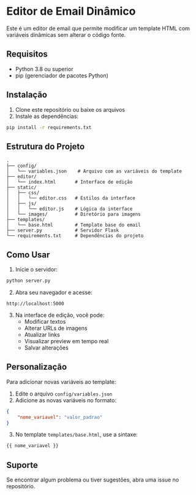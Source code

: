 # Editor de Email Dinâmico

Este é um editor de email que permite modificar um template HTML com variáveis dinâmicas sem alterar o código fonte.

## Requisitos

- Python 3.8 ou superior
- pip (gerenciador de pacotes Python)

## Instalação

1. Clone este repositório ou baixe os arquivos
2. Instale as dependências:
```bash
pip install -r requirements.txt
```

## Estrutura do Projeto

```
.
├── config/
│   └── variables.json    # Arquivo com as variáveis do template
├── editor/
│   └── index.html       # Interface de edição
├── static/
│   ├── css/
│   │   └── editor.css   # Estilos da interface
│   ├── js/
│   │   └── editor.js    # Lógica da interface
│   └── images/          # Diretório para imagens
├── templates/
│   └── base.html        # Template base do email
├── server.py            # Servidor Flask
└── requirements.txt     # Dependências do projeto
```

## Como Usar

1. Inicie o servidor:
```bash
python server.py
```

2. Abra seu navegador e acesse:
```
http://localhost:5000
```

3. Na interface de edição, você pode:
   - Modificar textos
   - Alterar URLs de imagens
   - Atualizar links
   - Visualizar preview em tempo real
   - Salvar alterações

## Personalização

Para adicionar novas variáveis ao template:

1. Edite o arquivo `config/variables.json`
2. Adicione as novas variáveis no formato:
```json
{
    "nome_variavel": "valor_padrao"
}
```

3. No template `templates/base.html`, use a sintaxe:
```html
{{ nome_variavel }}
```

## Suporte

Se encontrar algum problema ou tiver sugestões, abra uma issue no repositório. 